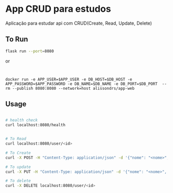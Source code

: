 # App CRUD para estudos

Aplicação para estudar api com CRUD(Create, Read, Update, Delete)

## To Run

```bash
flask run --port=8080
```
or


```


docker run -e APP_USER=$APP_USER -e DB_HOST=$DB_HOST -e APP_PASSWORD=$APP_PASSWORD -e DB_NAME=$DB_NAME -e DB_PORT=$DB_PORT  --rm --publish 8080:8080 --network=host alissondrs/app-web

```

## Usage

```bash

# health check
curl localhost:8080/health


# To Read
curl localhost:8080/user/<id>

# To Create
curl -X POST -H "Content-Type: application/json" -d '{"nome": "<nome>", "idade": <idade>}' http://localhost:8080/user

# To update
curl -X PUT -H "Content-Type: application/json" -d '{"nome": "<nome>", "idade": <idade>}' http://localhost:8080/user/<id>

# To delete
curl -X DELETE localhost:8080/user/<id>


```